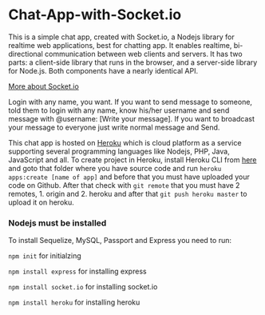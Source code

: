 # Chat-App-with-Socket.io

This is a simple chat app, created with Socket.io, a Nodejs library for realtime web applications, best for chatting app. It enables realtime, bi-directional communication between web clients and servers. It has two parts: a client-side library that runs in the browser, and a server-side library for Node.js. Both components have a nearly identical API.

[More about Socket.io](https://socket.io)

Login with any name, you want. If you want to send message to someone, told them to login with any name, know his/her username and send message with @username: [Write your message]. 
If you want to broadcast your message to everyone just write normal message and Send.

This chat app is hosted on [Heroku](https://www.heroku.com/) which is cloud platform as a service supporting several programming languages like Nodejs, PHP, Java, JavaScript and all.
To create project in Heroku, install Heroku CLI from [here](https://devcenter.heroku.com/articles/heroku-cli) and goto that folder where you have source code and run `heroku apps:create [name of app]` and before that you must have uploaded your code on Github. After that check with `git remote` that you must have 2 remotes, 1. origin and 2. heroku and after that `git push heroku master` to upload it on heroku.

### Nodejs must be installed

To install Sequelize, MySQL, Passport and Express you need to run:

`npm init` for initialzing

`npm install express` for installing express

`npm install socket.io` for installing socket.io

`npm install heroku` for installing heroku
